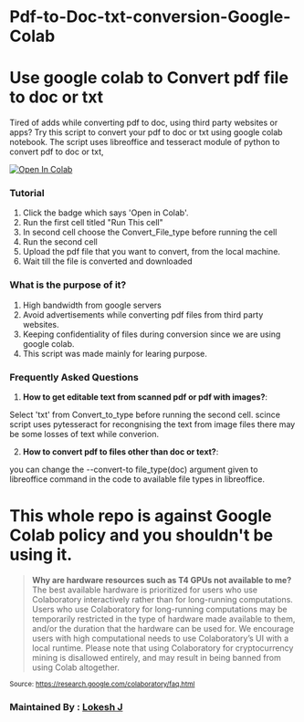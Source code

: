 # Pdf-to-Doc-txt-conversion-Google-Colab

# Use google colab to Convert pdf file to doc or txt
Tired of adds while converting pdf to doc, using third party websites or apps?
Try this script to convert your pdf to doc or txt using google colab notebook.
The script uses libreoffice and tesseract module of python to convert pdf to doc or txt, 

<a href="https://colab.research.google.com/drive/1AAB1otg-G0TM98V6-y_oA3a27cPFEifr?usp=sharing"
   target="_parent"><img src="https://colab.research.google.com/assets/colab-badge.svg" alt="Open In Colab"/></a>

### Tutorial
1. Click the badge which says 'Open in Colab'.
2. Run the first cell titled "Run This cell"
3. In second cell choose the Convert_File_type before running the cell
4. Run the second cell
5. Upload the pdf file that you want to convert, from the local machine.
6. Wait till the file is converted and downloaded

### What is the purpose of it?
1. High bandwidth from google servers
2. Avoid advertisements while converting pdf files from third party websites.
3. Keeping confidentiality of files during conversion since we are using google colab.
4. This script was made mainly for learing purpose.

### Frequently Asked Questions

1. **How to get editable text from scanned pdf or pdf with images?**: 

Select 'txt' from Convert_to_type before running the second cell. scince script uses pytesseract for recongnising the text from image files
there may be some losses of text while converion.

2. **How to convert pdf to files other than doc or text?**: 

you can change the --convert-to file_type(doc) argument given to libreoffice command in the code to available file types in libreoffice.


# This whole repo is against Google Colab policy and you shouldn't be using it.
> **Why are hardware resources such as T4 GPUs not available to me?**
The best available hardware is prioritized for users who use Colaboratory interactively rather than for long-running computations. Users who use Colaboratory for long-running computations may be temporarily restricted in the type of hardware made available to them, and/or the duration that the hardware can be used for. We encourage users with high computational needs to use Colaboratory’s UI with a local runtime.
Please note that using Colaboratory for cryptocurrency mining is disallowed entirely, and may result in being banned from using Colab altogether.

<sub>Source: https://research.google.com/colaboratory/faq.html</sub>

### Maintained By : [Lokesh J](https://www.linkedin.com/in/lokesh-j-13b844140/)
